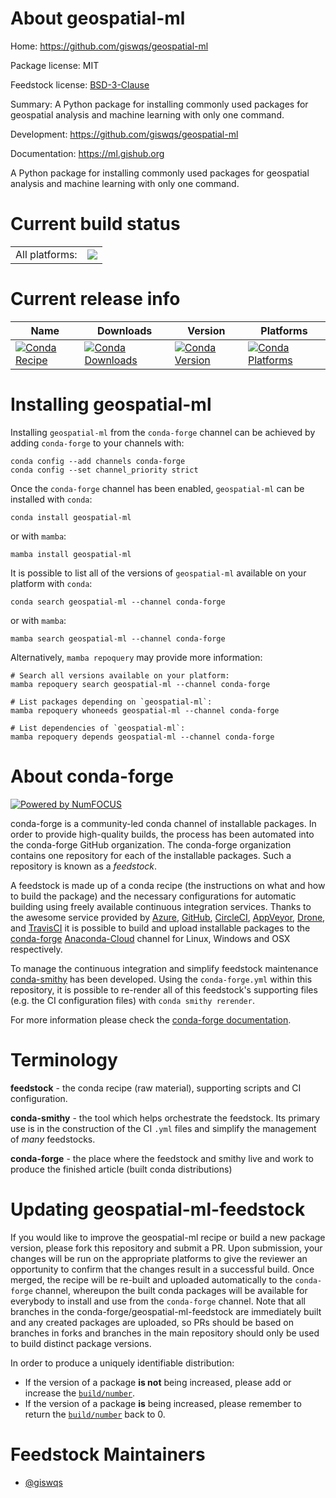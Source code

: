 About geospatial-ml
===================

Home: https://github.com/giswqs/geospatial-ml

Package license: MIT

Feedstock license: [BSD-3-Clause](https://github.com/conda-forge/geospatial-ml-feedstock/blob/main/LICENSE.txt)

Summary: A Python package for installing commonly used packages for geospatial analysis and machine learning with only one command.

Development: https://github.com/giswqs/geospatial-ml

Documentation: https://ml.gishub.org

A Python package for installing commonly used packages for geospatial analysis and machine learning with only one command.

Current build status
====================


<table><tr><td>All platforms:</td>
    <td>
      <a href="https://dev.azure.com/conda-forge/feedstock-builds/_build/latest?definitionId=15950&branchName=main">
        <img src="https://dev.azure.com/conda-forge/feedstock-builds/_apis/build/status/geospatial-ml-feedstock?branchName=main">
      </a>
    </td>
  </tr>
</table>

Current release info
====================

| Name | Downloads | Version | Platforms |
| --- | --- | --- | --- |
| [![Conda Recipe](https://img.shields.io/badge/recipe-geospatial--ml-green.svg)](https://anaconda.org/conda-forge/geospatial-ml) | [![Conda Downloads](https://img.shields.io/conda/dn/conda-forge/geospatial-ml.svg)](https://anaconda.org/conda-forge/geospatial-ml) | [![Conda Version](https://img.shields.io/conda/vn/conda-forge/geospatial-ml.svg)](https://anaconda.org/conda-forge/geospatial-ml) | [![Conda Platforms](https://img.shields.io/conda/pn/conda-forge/geospatial-ml.svg)](https://anaconda.org/conda-forge/geospatial-ml) |

Installing geospatial-ml
========================

Installing `geospatial-ml` from the `conda-forge` channel can be achieved by adding `conda-forge` to your channels with:

```
conda config --add channels conda-forge
conda config --set channel_priority strict
```

Once the `conda-forge` channel has been enabled, `geospatial-ml` can be installed with `conda`:

```
conda install geospatial-ml
```

or with `mamba`:

```
mamba install geospatial-ml
```

It is possible to list all of the versions of `geospatial-ml` available on your platform with `conda`:

```
conda search geospatial-ml --channel conda-forge
```

or with `mamba`:

```
mamba search geospatial-ml --channel conda-forge
```

Alternatively, `mamba repoquery` may provide more information:

```
# Search all versions available on your platform:
mamba repoquery search geospatial-ml --channel conda-forge

# List packages depending on `geospatial-ml`:
mamba repoquery whoneeds geospatial-ml --channel conda-forge

# List dependencies of `geospatial-ml`:
mamba repoquery depends geospatial-ml --channel conda-forge
```


About conda-forge
=================

[![Powered by
NumFOCUS](https://img.shields.io/badge/powered%20by-NumFOCUS-orange.svg?style=flat&colorA=E1523D&colorB=007D8A)](https://numfocus.org)

conda-forge is a community-led conda channel of installable packages.
In order to provide high-quality builds, the process has been automated into the
conda-forge GitHub organization. The conda-forge organization contains one repository
for each of the installable packages. Such a repository is known as a *feedstock*.

A feedstock is made up of a conda recipe (the instructions on what and how to build
the package) and the necessary configurations for automatic building using freely
available continuous integration services. Thanks to the awesome service provided by
[Azure](https://azure.microsoft.com/en-us/services/devops/), [GitHub](https://github.com/),
[CircleCI](https://circleci.com/), [AppVeyor](https://www.appveyor.com/),
[Drone](https://cloud.drone.io/welcome), and [TravisCI](https://travis-ci.com/)
it is possible to build and upload installable packages to the
[conda-forge](https://anaconda.org/conda-forge) [Anaconda-Cloud](https://anaconda.org/)
channel for Linux, Windows and OSX respectively.

To manage the continuous integration and simplify feedstock maintenance
[conda-smithy](https://github.com/conda-forge/conda-smithy) has been developed.
Using the ``conda-forge.yml`` within this repository, it is possible to re-render all of
this feedstock's supporting files (e.g. the CI configuration files) with ``conda smithy rerender``.

For more information please check the [conda-forge documentation](https://conda-forge.org/docs/).

Terminology
===========

**feedstock** - the conda recipe (raw material), supporting scripts and CI configuration.

**conda-smithy** - the tool which helps orchestrate the feedstock.
                   Its primary use is in the construction of the CI ``.yml`` files
                   and simplify the management of *many* feedstocks.

**conda-forge** - the place where the feedstock and smithy live and work to
                  produce the finished article (built conda distributions)


Updating geospatial-ml-feedstock
================================

If you would like to improve the geospatial-ml recipe or build a new
package version, please fork this repository and submit a PR. Upon submission,
your changes will be run on the appropriate platforms to give the reviewer an
opportunity to confirm that the changes result in a successful build. Once
merged, the recipe will be re-built and uploaded automatically to the
`conda-forge` channel, whereupon the built conda packages will be available for
everybody to install and use from the `conda-forge` channel.
Note that all branches in the conda-forge/geospatial-ml-feedstock are
immediately built and any created packages are uploaded, so PRs should be based
on branches in forks and branches in the main repository should only be used to
build distinct package versions.

In order to produce a uniquely identifiable distribution:
 * If the version of a package **is not** being increased, please add or increase
   the [``build/number``](https://docs.conda.io/projects/conda-build/en/latest/resources/define-metadata.html#build-number-and-string).
 * If the version of a package **is** being increased, please remember to return
   the [``build/number``](https://docs.conda.io/projects/conda-build/en/latest/resources/define-metadata.html#build-number-and-string)
   back to 0.

Feedstock Maintainers
=====================

* [@giswqs](https://github.com/giswqs/)

